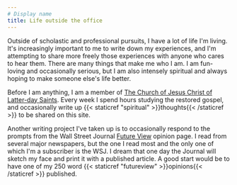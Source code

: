 ```yaml
---
# Display name
title: Life outside the office
---
```


Outside of scholastic and professional pursuits, I have a lot of life I'm 
living. It's increasingly important to me to write down my experiences, and I'm
attempting to share more freely those experiences with anyone who cares to hear 
them.
There are many things that make me who I am. I am fun-loving and occasionally 
serious,
but I am also intensely spiritual and always hoping to make someone else's life
better.

Before I am anything, I am a member of [The Church of Jesus Christ of Latter-day
Saints](https://www.churchofjesuschrist.org/?lang=eng). Every week I spend hours
studying the restored gospel, and occasionally write up 
{{< staticref "spiritual" >}}thoughts{{< /staticref >}} to be
shared on this site.

Another writing project I've taken up is to occasionally respond to the prompts
from the Wall Street Journal 
[Future View](https://www.wsj.com/news/types/future-view) opinion page. 
I read from
several major newspapers, but the one I read most and the only one of which I'm
a subscriber is the WSJ. I dream that one day the Journal will sketch my face
and print it with a published article. A good start would be to have one of my
250 word 
{{< staticref "futureview" >}}opinions{{< /staticref >}} published.
